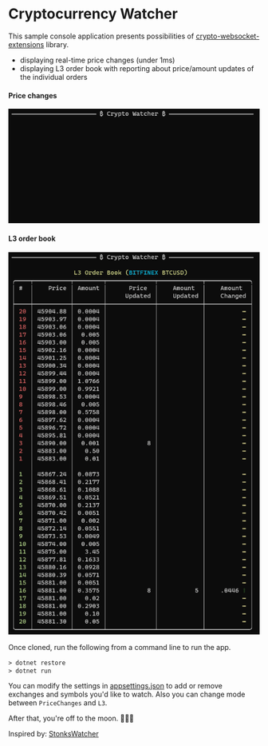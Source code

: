 # Cryptocurrency Watcher

This sample console application presents possibilities of [crypto-websocket-extensions](https://github.com/Marfusios/crypto-websocket-extensions) library. 

* displaying real-time price changes (under 1ms)
* displaying L3 order book with reporting about price/amount updates of the individual orders

#### Price changes

![crypto watcher](./cryptowatcher.gif)

#### L3 order book

![crypto watcher L3](./cryptowatcher_l3.gif)

Once cloned, run the following from a command line to run the app.

``` console
> dotnet restore
> dotnet run
```

You can modify the settings in [appsettings.json](./appsettings.json) to add or remove exchanges and symbols 
you'd like to watch.
Also you can change mode between `PriceChanges` and `L3`. 

After that, you're off to the moon. 🚀💎🙌

Inspired by: [StonksWatcher](https://github.com/khalidabuhakmeh/StonksWatcher)
